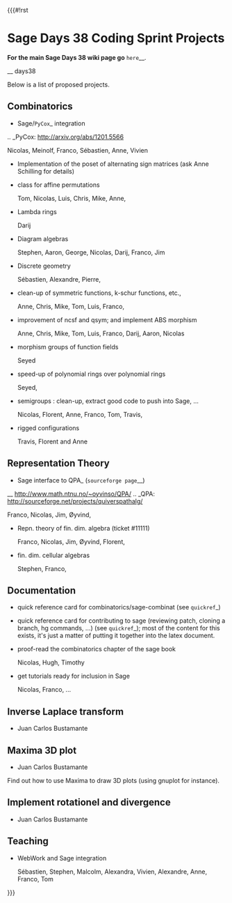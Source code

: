 {{{#!rst

Sage Days 38 Coding Sprint Projects
===================================

**For the main Sage Days 38 wiki page go** `here`__.

__ days38

Below is a list of proposed projects.

Combinatorics
-------------

* Sage/`PyCox`_ integration

.. _PyCox: http://arxiv.org/abs/1201.5566

  Nicolas, Meinolf, Franco, Sébastien, Anne, Vivien

* Implementation of the poset of alternating sign matrices (ask Anne Schilling for details)

* class for affine permutations

  Tom, Nicolas, Luis, Chris, Mike, Anne,

* Lambda rings

  Darij

* Diagram algebras

  Stephen, Aaron, George, Nicolas, Darij, Franco, Jim   

* Discrete geometry

  Sébastien, Alexandre, Pierre, 

* clean-up of symmetric functions, k-schur functions, etc.,

  Anne, Chris, Mike, Tom, Luis, Franco,

* improvement of ncsf and qsym; and implement ABS morphism

  Anne, Chris, Mike, Tom, Luis, Franco, Darij, Aaron, Nicolas

* morphism groups of function fields

  Seyed

* speed-up of polynomial rings over polynomial rings

  Seyed,

* semigroups : clean-up, extract good code to push into Sage, ...

  Nicolas, Florent, Anne, Franco, Tom, Travis, 

* rigged configurations

  Travis, Florent and Anne

Representation Theory
---------------------

* Sage interface to QPA_ (`sourceforge page`__)

__ http://www.math.ntnu.no/~oyvinso/QPA/
.. _QPA: http://sourceforge.net/projects/quiverspathalg/

  Franco, Nicolas, Jim, Øyvind, 

* Repn. theory of fin. dim. algebra (ticket #11111)

  Franco, Nicolas, Jim, Øyvind, Florent, 

* fin. dim. cellular algebras

  Stephen, Franco, 

Documentation
-------------

* quick reference card for combinatorics/sage-combinat (see `quickref`_)

* quick reference card for contributing to sage (reviewing patch, cloning a branch, hg commands, ...) (see `quickref`_); most of the content for this exists, it's just a matter of putting it together into the latex document.

* proof-read the combinatorics chapter of the sage book

  Nicolas, Hugh, Timothy

* get tutorials ready for inclusion in Sage

  Nicolas, Franco, ...

Inverse Laplace transform
-------------------------

* Juan Carlos Bustamante

Maxima 3D plot
--------------

* Juan Carlos Bustamante

Find out how to use Maxima to draw 3D plots (using gnuplot for instance).

Implement rotationel and divergence
-----------------------------------

* Juan Carlos Bustamante

Teaching
--------

* WebWork and Sage integration

  Sébastien, Stephen, Malcolm, Alexandra, Vivien, Alexandre, Anne, Franco, Tom

}}}
